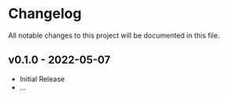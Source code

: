 # Changelog

All notable changes to this project will be documented in this file.

## v0.1.0 - 2022-05-07

-   Initial Release
-   …